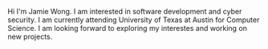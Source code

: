 Hi I'm Jamie Wong.
I am interested in software development and cyber security.
I am currently attending University of Texas at Austin for Computer Science.
I am looking forward to exploring my interestes and working on new projects.


